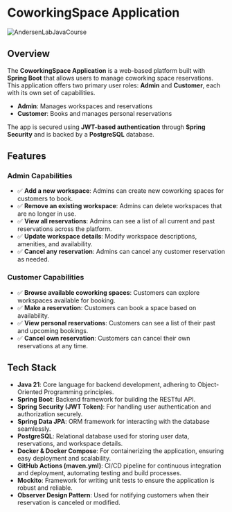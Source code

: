 # CoworkingSpace Application

![AndersenLabJavaCourse](https://github.com/user-attachments/assets/ffdfb565-56b0-46aa-82c4-b3fe07c6b2e8)

## Overview

The **CoworkingSpace Application** is a web-based platform built with **Spring Boot** that allows users to manage coworking space reservations. This application offers two primary user roles: **Admin** and **Customer**, each with its own set of capabilities. 

- **Admin**: Manages workspaces and reservations
- **Customer**: Books and manages personal reservations

The app is secured using **JWT-based authentication** through **Spring Security** and is backed by a **PostgreSQL** database.

## Features

### Admin Capabilities
- ✅ **Add a new workspace**: Admins can create new coworking spaces for customers to book.
- ✅ **Remove an existing workspace**: Admins can delete workspaces that are no longer in use.
- ✅ **View all reservations**: Admins can see a list of all current and past reservations across the platform.
- ✅ **Update workspace details**: Modify workspace descriptions, amenities, and availability.
- ✅ **Cancel any reservation**: Admins can cancel any customer reservation as needed.

### Customer Capabilities
- ✅ **Browse available coworking spaces**: Customers can explore workspaces available for booking.
- ✅ **Make a reservation**: Customers can book a space based on availability.
- ✅ **View personal reservations**: Customers can see a list of their past and upcoming bookings.
- ✅ **Cancel own reservation**: Customers can cancel their own reservations at any time.

## Tech Stack

- **Java 21**: Core language for backend development, adhering to Object-Oriented Programming principles.
- **Spring Boot**: Backend framework for building the RESTful API.
- **Spring Security (JWT Token)**: For handling user authentication and authorization securely.
- **Spring Data JPA**: ORM framework for interacting with the database seamlessly.
- **PostgreSQL**: Relational database used for storing user data, reservations, and workspace details.
- **Docker & Docker Compose**: For containerizing the application, ensuring easy deployment and scalability.
- **GitHub Actions (maven.yml)**: CI/CD pipeline for continuous integration and deployment, automating testing and build processes.
- **Mockito**: Framework for writing unit tests to ensure the application is robust and reliable.
- **Observer Design Pattern**: Used for notifying customers when their reservation is canceled or modified.
